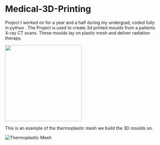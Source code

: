 # Medical-3D-Printing
Project I worked on for a year and a half during my undergrad, coded fully in python . The Project is used to create 3d printed moulds from a patients X-ray CT scans. These moulds lay on plastic mesh and deliver radiation therapy.


<img src="https://raw.githubusercontent.com/Mark-William-Schumacher/Medical-3D-Printing/master/HDRMask/Pictures/3DModel.jpg" height=250px>

This is an example of the thermoplastic mesh we build the 3D moulds on. 

![Thermoplastic Mesh](https://github.com/Mark-William-Schumacher/Medical-3D-Printing/blob/master/HDRMask/Pictures/Inputs2.gif)
